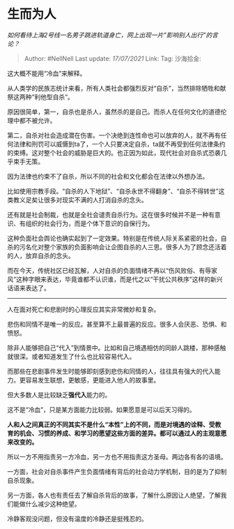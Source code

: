# 生而为人

*如何看待上海2号线一名男子跳进轨道身亡，网上出现一片”影响别人出行”的言论？*

> Author: #NellNell
> Last update: *17/07/2021*
> Link:
> Tag:
> 沙海拾金:

这大概不能用“冷血”来解释。

从人类学的民族志统计来看，所有人类社会都强烈反对“自杀”，当然排除牺牲和献祭这两种“利他型自杀“。

原因很简单，第一，自杀也是杀人，虽然杀的是自己。而杀人在任何文化的道德伦理中都不被允许。

第二，自杀对社会造成潜在伤害。一个决绝到连性命也可以放弃的人，就不再有任何法律和刑罚可以威慑到ta了，一个人只要决定自杀，ta就不再受到任何法律条约的束缚。这对整个社会的威胁是巨大的。也正因为如此，现代社会对自杀式恐袭几乎束手无策。

因为法律也约束不了自杀，所以不同的社会和文化都会在法律以外想办法。

比如使用宗教手段。“自杀的人下地狱”、“自杀永世不得翻身”、“自杀不得转世”这类教义足矣让很多对现实不满的人打消自杀的念头。

还有就是社会制裁，也就是全社会谴责自杀行为。这在很多时候并不是一种有意识、有组织的社会行为，而是个体下意识的自保行为。

这种负面社会舆论也确实起到了一定效果。特别是在传统人际关系紧密的社会，自杀的污名化对整个家族的负面影响会让企图自杀的人三思。很多人为了顾念还活着的人，放弃自杀的念头。

而在今天，传统社区已经瓦解，人对自杀的负面情绪不再以“伤风败俗、有辱家风”这种字眼来表达，毕竟谁都不认识谁，而是代之以“干扰公共秩序”这样的新兴话语来表达了。

---

人在面对死亡和悲剧时的心理反应其实非常微妙和复杂。

悲伤和同情不是唯一的反应。甚至算不上最普遍的反应。很多人会厌恶、恐惧、和愤怒。

除非人能够把自己“代入”到情景中。比如和自己境遇相仿的同龄人跳楼，那种感触就很深。或者知道发生了什么也比较容易代入。

而那些在悲剧事件发生时能够即刻感到悲伤和同情的人，往往具有强大的代入能力。更容易发生联想，更敏感，更能进入他人的故事里。

但大多数人是比较缺乏**强代入**能力的。

这不是“冷血”，只是某方面能力比较弱。如果愿意是可以后天习得的。

**人和人之间真正的不同其实不是什么“本性”上的不同，而是对境遇的诠释、受教育的机会、习惯的养成、和学习的愿望这些方面的差异。都可以通过人的主观意愿来改变的。**

所以一方不用指责另一方冷血，另一方也不用指责这方圣母。两边各有各的语境。

一方面，社会对自杀事件产生负面情绪有背后的社会动力学机制，目的是为了抑制自杀现象。

另一方面，各人也有责任去了解自杀背后的故事，了解什么原因让人绝望，了解我们能做什么减少这种绝望。

冷静客观没问题，但没有温度的冷静还是挺残忍的。
